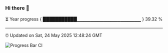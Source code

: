 ### Hi there 👋

⏳ Year progress { ███████████▁▁▁▁▁▁▁▁▁▁▁▁▁▁▁▁▁▁▁ } 39.32 %

---

⏰ Updated on Sat, 24 May 2025 12:48:24 GMT

![Progress Bar CI](https://github.com/DhruviPatel157/GitHub-Actions-Demo/workflows/Progress%20Bar%20CI/badge.svg)
